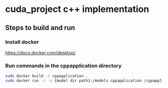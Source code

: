 # cuda_project c++ implementation

## Steps to build and run

### Install docker

<https://docs.docker.com/desktop/>

### Run commands in the cppapplication directory

```bash
sudo docker build -t cppapplication .
sudo docker run -i -v {model dir path}:/models cppapplication /cppapplication/build/ascii_rt /models/model1.obj /models/model2.obj
```
